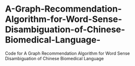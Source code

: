 # A-Graph-Recommendation-Algorithm-for-Word-Sense-Disambiguation-of-Chinese-Biomedical-Language-
Code for A Graph Recommendation Algorithm for Word Sense Disambiguation of Chinese Biomedical Language 
